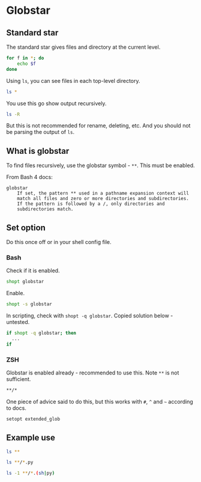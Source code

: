 # Globstar

## Standard star

The standard star gives files and directory at the current level.

```sh
for f in *; do
    echo $f
done
```

Using `ls`, you can see files in each top-level directory.

```sh
ls *
```

You use this go show output recursively.

```sh
ls -R
```

But this is not recommended for rename, deleting, etc. And you should not be parsing the output of `ls`.


## What is globstar

To find files recursively, use the globstar symbol - `**`. This must be enabled.

From Bash 4 docs:

```
globstar
    If set, the pattern ** used in a pathname expansion context will
    match all files and zero or more directories and subdirectories.
    If the pattern is followed by a /, only directories and
    subdirectories match.
```


## Set option

Do this once off or in your shell config file.

### Bash

Check if it is enabled.

```sh
shopt globstar
```

Enable.

```sh
shopt -s globstar
```

In scripting, check with `shopt -q globstar`. Copied solution below - untested.


```sh
if shopt -q globstar; then
  ...
if
```

### ZSH

Globstar is enabled already - recommended to use this. Note `**` is not sufficient.

```sh
**/*
```

One piece of advice said to do this, but this works with `#`, `^` and `~` according to docs.

```sh
setopt extended_glob
```


## Example use

```sh
ls **
```

```sh
ls **/*.py
```

```sh
ls -1 **/*.(sh|py)
```
